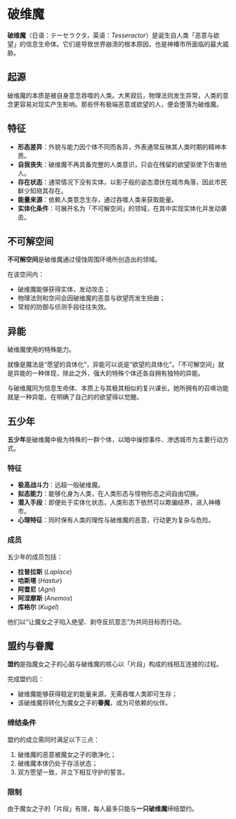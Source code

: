 # 破维魔
**破维魔**（日语：テーセラクタ，英语：*Tesseractor*）是诞生自人类「恶意与欲望」的信息生命体。它们是导致世界崩溃的根本原因，也是神椿市所面临的最大威胁。  

## 起源
破维魔的本质是被自身意念吞噬的人类。大黑寂后，物理法则发生异常，人类的意念更容易对现实产生影响。那些怀有极端恶意或欲望的人，便会堕落为破维魔。  

## 特征
- **形态差异**：外貌与能力因个体不同而各异，外表通常反映其人类时期的精神本质。  
- **自我丧失**：破维魔不再具备完整的人类意识，只会在残留的欲望驱使下伤害他人。  
- **存在状态**：通常情况下没有实体，以影子般的姿态潜伏在城市角落，因此市民鲜少知晓其存在。  
- **能量来源**：依赖人类意念生存，通过吞噬人类来获取能量。  
- **实体化条件**：可展开名为「不可解空间」的领域，在其中实现实体化并发动袭击。  

## 不可解空间
**不可解空间**是破维魔通过侵蚀周围环境所创造出的领域。  

在该空间内：  
- 破维魔能够获得实体，发动攻击；  
- 物理法则和空间会因破维魔的恶意与欲望而发生扭曲；
- 常规的防御与侦测手段往往失效。  

## 异能
破维魔使用的特殊能力。

就像是魔法是“愿望的具体化“，异能可以说是“欲望的具体化”。「不可解空间」就是异能的一种体现，除此之外，强大的特殊个体还各自拥有独特的异能。

与破维魔同为信息生命体、本质上与其极其相似的复兴课长，她所拥有的召唤功能就是一种异能，在明确了自己的的欲望得以觉醒。

## 五少年
**五少年**是破维魔中极为特殊的一群个体，以暗中操控事件、渗透城市为主要行动方式。  

### 特征
- **极高战斗力**：远超一般破维魔。  
- **拟态能力**：能够化身为人类，在人类形态与怪物形态之间自由切换。  
- **潜入手段**：即便处于实体化状态，人类形态下依然可以欺骗结界，进入神椿市。  
- **心理特征**：同时保有人类的理性与破维魔的恶意，行动更为复杂与危险。  

### 成员
五少年的成员包括：  
- **拉普拉斯** (*Laplace*)  
- **哈斯塔** (*Hastur*)  
- **阿耆尼** (*Agni*)  
- **阿涅摩斯** (*Anemos*)  
- **库格尔** (*Kugel*)  

他们以“让魔女之子陷入绝望、剥夺反抗意志”为共同目标而行动。  

## 盟约与眷魔
**盟约**是指魔女之子的心脏与破维魔的核心以「片段」构成的线相互连接的过程。  

完成盟约后：  
- 破维魔能够获得稳定的能量来源，无需吞噬人类即可生存；  
- 该破维魔将转化为魔女之子的**眷魔**，成为可依赖的伙伴。  

### 缔结条件
盟约的成立需同时满足以下三点：  
1. 破维魔的恶意被魔女之子的歌净化；  
2. 破维魔本体仍处于存活状态；  
3. 双方愿望一致，并立下相互守护的誓言。  

### 限制
由于魔女之子的「片段」有限，每人最多只能与**一只破维魔**缔结盟约。  